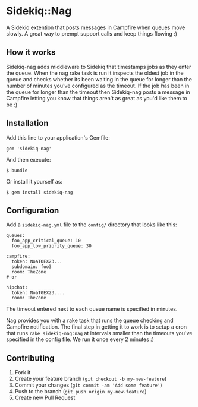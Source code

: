 # Sidekiq::Nag

A Sidekiq extention that posts messages in Campfire when queues move slowly. A great way to prempt support calls and keep things flowing :)

## How it works

Sidekiq-nag adds middleware to Sidekiq that timestamps jobs as they enter the queue. When the nag rake task is run it inspects the oldest job in the queue and checks whether its been waiting in the queue for longer than the number of minutes you've configured as the timeout.
If the job has been in the queue for longer than the timeout then Sidekiq-nag posts a message in Campfire letting you know that things aren't as great as you'd like them to be :)

## Installation

Add this line to your application's Gemfile:

    gem 'sidekiq-nag'

And then execute:

    $ bundle

Or install it yourself as:

    $ gem install sidekiq-nag

## Configuration

Add a `sidekiq-nag.yml` file to the `config/` directory that looks like this:

    queues:
      foo_app_critical_queue: 10
      foo_app_low_priority_queue: 30

    campfire:
      token: NoaTOEX23...
      subdomain: foo3
      room: TheZone
    # or

    hipchat:
      token: NoaT0EX23....
      room: TheZone

The timeout entered next to each queue name is specified in minutes.

Nag provides you with a rake task that runs the queue checking and Campfire notification.
The final step in getting it to work is to setup a cron that runs `rake sidekiq-nag:nag` at intervals smaller than the timeouts you've specified in the config file. We run it once every 2 minutes :)

## Contributing

1. Fork it
2. Create your feature branch (`git checkout -b my-new-feature`)
3. Commit your changes (`git commit -am 'Add some feature'`)
4. Push to the branch (`git push origin my-new-feature`)
5. Create new Pull Request
